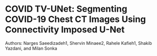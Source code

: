 # COVID TV-UNet: Segmenting COVID-19 Chest CT Images Using Connectivity Imposed U-Net
Authors: Narges Saeedizadeh1, Shervin Minaee2, Rahele Kafieh1, Shakib Yazdani, and Milan Sonka

